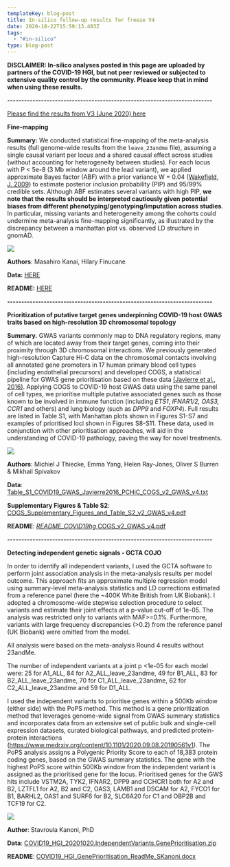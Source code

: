 ```yaml
---
templateKey: blog-post
title: In-silico follow-up results for freeze V4
date: 2020-10-22T15:59:13.403Z
tags:
  - "#in-silico"
type: blog-post
---
```

**DISCLAIMER: In-silico analyses posted in this page are uploaded by partners of the COVID-19 HGI, but not peer reviewed or subjected to extensive quality control by the community. Please keep that in mind when using these results.**

**\-------------------------------------------------------------------------**

[Please find the results from V3 (June 2020) here](/blog/2020-06-29-in-silico-follow-up-results/)

**Fine-mapping**

**Summary:** We conducted statistical fine-mapping of the meta-analysis results (full genome-wide results from the `leave_23andme` file), assuming a single causal variant per locus and a shared causal effect across studies (without accounting for heterogeneity between studies). For each locus with P < 5e-8 (3 Mb window around the lead variant), we applied approximate Bayes factor (ABF) with a prior variance W = 0.04 ([Wakefield, J. 2009](https://onlinelibrary.wiley.com/doi/abs/10.1002/gepi.20359)) to estimate posterior inclusion probability (PIP) and 95/99% credible sets. Although ABF estimates several variants with high PIP, **we note that the results should be interpreted cautiously given potential biases from different phenotyping/genotyping/imputation across studies**. In particular, missing variants and heterogeneity among the cohorts could undermine meta-analysis fine-mapping significantly, as illustrated by the discrepancy between a manhattan plot vs. observed LD structure in gnomAD.

![](/img/covid19_hgi_b2_all_leave_23andme_20201020.chr21.31742905-34742905.png)

**Authors**: Masahiro Kanai, Hilary Finucane

**Data:** [HERE](https://storage.googleapis.com/covid19-hg-in-silico-followup/V4/finemapping/COVID19_HGI_20201020_ABF.tar.gz)

**README:** [HERE](https://storage.googleapis.com/covid19-hg-in-silico-followup/V4/finemapping/README.md)

**\-------------------------------------------------------------------------**

**Prioritization of putative target genes underpinning COVID-19 host GWAS traits based on high-resolution 3D chromosomal topology**

**Summary.** GWAS variants commonly map to DNA regulatory regions, many of which are located away from their target genes, coming into their proximity through 3D chromosomal interactions. We previously generated high-resolution Capture Hi-C data on the chromosomal contacts involving all annotated gene promoters in 17 human primary blood cell types (including endothelial precursors) and developed COGS, a statistical pipeline for GWAS gene prioritisation based on these data [(Javierre et al., 2016)](https://paperpile.com/c/JwJn3h/zTY1). Applying COGS to COVID-19 host GWAS data using the same panel of cell types, we prioritise multiple putative associated genes such as those known to be involved in immune function (including *ETS1*, *IFNAR1/2, OAS3, CCR1* and others) and lung biology (such as *DPP9* and *FOXP4*). Full results are listed in Table S1, with Manhattan plots shown in Figures S1-S7 and examples of prioritised loci shown in Figures S8-S11. These data, used in conjunction with other prioritisation approaches, will aid in the understanding of COVID-19 pathology, paving the way for novel treatments.

![](/img/picture1.png)

**Authors**: Michiel J Thiecke, Emma Yang, Helen Ray-Jones, Oliver S Burren & Mikhail Spivakov

**Data**: [Table_S1_COVID19_GWAS_Javierre2016_PCHiC_COGS_v2_GWAS_v4.txt](https://storage.googleapis.com/covid19-hg-in-silico-followup/V4/PCHi-C-priority/Table_S1_COVID19_GWAS_Javierre2016_PCHiC_COGS_v2_GWAS_v4.txt)

**Supplementary Figures & Table S2**: [COGS_Supplementary_Figures_and_Table_S2_v2_GWAS_v4.pdf](https://storage.googleapis.com/covid19-hg-in-silico-followup/V4/PCHi-C-priority/COGS_Supplementary_Figures_and_Table_S2_v2_GWAS_v4.pdf)

**README**: [*README_COVID19hg* COGS_v2_GWAS_v4.pdf](https://storage.googleapis.com/covid19-hg-in-silico-followup/V4/PCHi-C-priority/_README_COVID19hg_%20COGS_v2_GWAS_v4.pdf)

**\-------------------------------------------------------------------------**

**Detecting independent genetic signals - GCTA COJO**

In order to identify all independent variants, I used the GCTA software to perform joint association analysis in the meta-analysis results per model outcome. This approach fits an approximate multiple regression model using summary-level meta-analysis statistics and LD corrections estimated from a reference panel (here the ~400K White British from UK Biobank). I adopted a chromosome-wide stepwise selection procedure to select variants and estimate their joint effects at a p-value cut-off of 1e-05. The analysis was restricted only to variants with MAF>=0.1%. Furthermore, variants with large frequency discrepancies (>0.2) from the reference panel (UK Biobank) were omitted from the model.

All analysis were based on the meta-analysis Round 4 results without 23andMe.

The number of independent variants at a joint p <1e-05 for each model were: 25 for A1_ALL, 84 for A2_ALL_leave_23andme, 49 for B1_ALL, 83 for B2_ALL_leave_23andme, 70 for C1_ALL_leave_23andme, 62 for C2_ALL_leave_23andme and 59 for D1_ALL.

I used the independent variants to prioritise genes within a 500Kb window (either side) with the PoPS method. This method is a gene prioritization method that leverages genome-wide signal from GWAS summary statistics and incorporates data from an extensive set of public bulk and single-cell expression datasets, curated biological pathways, and predicted protein-protein interactions (<https://www.medrxiv.org/content/10.1101/2020.09.08.20190561v1>). The PoPS analysis assigns a Polygenic Priority Score to each of 18,383 protein coding genes, based on the GWAS summary statistics. The gene with the highest PoPS score within 500Kb window from the independent variant is assigned as the prioritised gene for the locus. Prioritised genes for the GWS hits include VSTM2A, TYK2, IFNAR2, DPP9 and CCHCR1 both for A2 and B2, LZTFL1 for A2, B2 and C2, OAS3, LAMB1 and DSCAM for A2, FYCO1 for B1, BARHL2, OAS1 and SURF6 for B2, SLC6A20 for C1 and OBP2B and TCF19 for C2.

![](/img/screen-shot-2020-10-22-at-8.29.27-pm.png)

**Author**: Stavroula Kanoni, PhD

**Data**: [COVID19_HGI_20201020.IndependentVariants.GenePrioritisation.zip](https://storage.googleapis.com/covid19-hg-in-silico-followup/V4/GCTA_COJO/COVID19_HGI_20201020.IndependentVariants.GenePrioritisation.zip)

**README**: [COVID19_HGI_GenePrioritisation_ReadMe_SKanoni.docx](https://storage.googleapis.com/covid19-hg-in-silico-followup/V4/GCTA_COJO/COVID19_HGI_GenePrioritisation_ReadMe_SKanoni.docx)